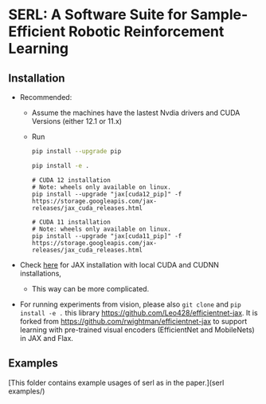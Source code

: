 # SERL: A Software Suite for Sample-Efficient Robotic Reinforcement Learning

## Installation

- Recommended:

    - Assume the machines have the lastest Nvdia drivers and CUDA Versions (either 12.1 or 11.x)
    - Run
        ```bash
        pip install --upgrade pip

        pip install -e .
        ```

        ```
        # CUDA 12 installation
        # Note: wheels only available on linux.
        pip install --upgrade "jax[cuda12_pip]" -f https://storage.googleapis.com/jax-releases/jax_cuda_releases.html

        # CUDA 11 installation
        # Note: wheels only available on linux.
        pip install --upgrade "jax[cuda11_pip]" -f https://storage.googleapis.com/jax-releases/jax_cuda_releases.html
        ```

- Check [here](https://github.com/google/jax#installation) for JAX installation with local CUDA and CUDNN installations,
    - This way can be more complicated.
 
- For running experiments from vision, please also `git clone` and `pip install -e .` this library https://github.com/Leo428/efficientnet-jax. It is forked from https://github.com/rwightman/efficientnet-jax to support learning with pre-trained visual encoders (EfficientNet and MobileNets) in JAX and Flax.

## Examples

[This folder contains example usages of serl as in the paper.](serl examples/)

